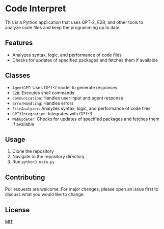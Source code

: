 # Code Interpret

This is a Python application that uses GPT-2, E2B, and other tools to analyze code files and keep the programming up to date.

## Features

- Analyzes syntax, logic, and performance of code files
- Checks for updates of specified packages and fetches them if available

## Classes

- `AgentGPT`: Uses GPT-2 model to generate responses
- `E2B`: Executes shell commands
- `Communication`: Handles user input and agent response
- `ErrorHandling`: Handles errors
- `FileAnalyzer`: Analyzes syntax, logic, and performance of code files
- `GPT3Integration`: Integrates with GPT-3
- `WebUpdater`: Checks for updates of specified packages and fetches them if available

## Usage

1. Clone the repository
2. Navigate to the repository directory
3. Run `python3 main.py`

## Contributing

Pull requests are welcome. For major changes, please open an issue first to discuss what you would like to change.

## License

[MIT](https://choosealicense.com/licenses/mit/)